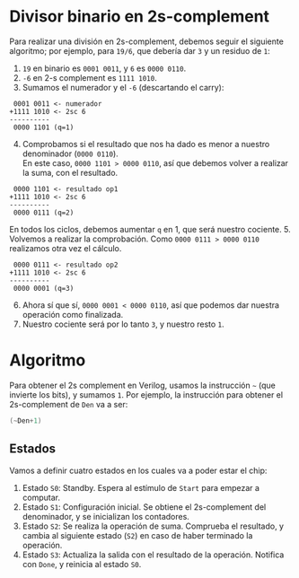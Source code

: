 # Divisor binario en 2s-complement
Para realizar una división en 2s-complement, debemos seguir el siguiente algoritmo; por ejemplo, para `19/6`, que debería dar `3` y un residuo de `1`:
1. `19` en binario es `0001 0011`, y `6` es `0000 0110`.
2. `-6` en 2-s complement es `1111 1010`.
3. Sumamos el numerador y el `-6` (descartando el carry):
```
 0001 0011 <- numerador
+1111 1010 <- 2sc 6
----------
 0000 1101 (q=1)
```
4. Comprobamos si el resultado que nos ha dado es menor a nuestro denominador (`0000 0110`).\
   En este caso, `0000 1101 > 0000 0110`, así que debemos volver a realizar la suma, con el resultado.
```
 0000 1101 <- resultado op1
+1111 1010 <- 2sc 6
----------
 0000 0111 (q=2)
```
   En todos los ciclos, debemos aumentar `q` en 1, que será nuestro cociente.
5. Volvemos a realizar la comprobación. Como `0000 0111 > 0000 0110` realizamos otra vez el cálculo.
```
 0000 0111 <- resultado op2
+1111 1010 <- 2sc 6
----------
 0000 0001 (q=3)
```
6. Ahora sí que sí, `0000 0001 < 0000 0110`, así que podemos dar nuestra operación como finalizada.
7. Nuestro cociente será por lo tanto `3`, y nuestro resto `1`.

# Algoritmo
Para obtener el 2s complement en Verilog, usamos la instrucción `~` (que invierte los bits), y sumamos `1`. Por ejemplo, la instrucción para obtener el 2s-complement de `Den` va a ser:
```verilog
(~Den+1)
```
## Estados
Vamos a definir cuatro estados en los cuales va a poder estar el chip:
1. Estado `S0`: Standby. Espera al estímulo de `Start` para empezar a computar.
2. Estado `S1`: Configuración inicial. Se obtiene el 2s-complement del denominador, y se inicializan los contadores.
3. Estado `S2`: Se realiza la operación de suma. Comprueba el resultado, y cambia al siguiente estado (`S2`) en caso de haber terminado la operación.
4. Estado `S3`: Actualiza la salida con el resultado de la operación. Notifica con `Done`, y reinicia al estado `S0`.
